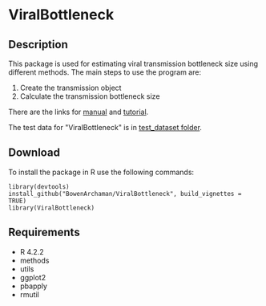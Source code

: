 # ViralBottleneck
## Description
This package is used for estimating viral transmission bottleneck size using different methods.
The main steps to use the program are:
1. Create the transmission object
2. Calculate the transmission bottleneck size 
   
There are the links for [manual](manual_and_tutorial/ViralBottleneck_0.1.0.pdf) and [tutorial](manual_and_tutorial/ViralBottleneck_Tutorial.pdf).

The test data for "ViralBottleneck" is in [test_dataset folder](test_dataset).

## Download
To install the package in R use the following commands: 
```
library(devtools)
install_github("BowenArchaman/ViralBottleneck", build_vignettes = TRUE)
library(ViralBottleneck)
```

## Requirements
- R 4.2.2
- methods
- utils
- ggplot2
- pbapply
- rmutil

